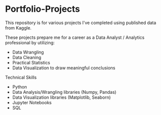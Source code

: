 # Portfolio-Projects

This repository is for various projects I've completed using published data from Kaggle.

These projects prepare me for a career as a Data Analyst / Analytics professional by utilizing:

- Data Wrangling
- Data Cleaning
- Practical Statistics
- Data Visualization to draw meaningful conclusions

Technical Skills
- Python
- Data Analysis/Wrangling libraries (Numpy, Pandas)
- Data Visualization libraries (Matplotlib, Seaborn)
- Jupyter Notebooks
- SQL
